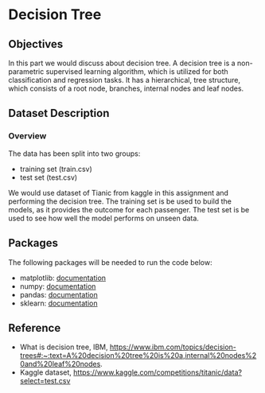 # Decision Tree

## Objectives

In this part we would discuss about decision tree. A decision tree is a non-parametric supervised learning algorithm, which is utilized for both classification and regression tasks. It has a hierarchical, tree structure, which consists of a root node, branches, internal nodes and leaf nodes.

## Dataset Description 

### Overview
The data has been split into two groups:

*  training set (train.csv)  
*  test set (test.csv)   

We would use dataset of Tianic from kaggle in this assignment and performing the decision tree. The training set is be used to build the models, as it provides the outcome for each passenger. The test set is be used to see how well the model performs on unseen data.
  
   
## Packages
The following packages will be needed to run the code below:
*   matplotlib: [documentation](https://matplotlib.org/stable/api/_as_gen/matplotlib.pyplot.html)
*   numpy: [documentation](https://numpy.org/devdocs/)
*   pandas: [documentation](https://pandas.pydata.org/docs/)
*   sklearn: [documentation](https://scikit-learn.org/stable/)


## Reference 
* What is decision tree, IBM, https://www.ibm.com/topics/decision-trees#:~:text=A%20decision%20tree%20is%20a,internal%20nodes%20and%20leaf%20nodes.  
* Kaggle dataset, https://www.kaggle.com/competitions/titanic/data?select=test.csv 